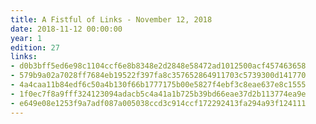 ```yaml
---
title: A Fistful of Links - November 12, 2018
date: 2018-11-12 00:00:00
year: 1
edition: 27
links:
- d0b3bff5ed6e98c1104ccf6e8b8348e2d2848e58472ad1012500acf457463658
- 579b9a02a7028ff7684eb19522f397fa8c357652864911703c5739300d141770
- 4a4caa11b84edf6c50a4b130f66b1777175b00e5827f4ebf3c8eae637e8c1555
- 1f0ec7f8a9fff324123094adacb5c4a41a1b725b39bd66eae37d2b113774ea9e
- e649e08e1253f9a7adf087a005038ccd3c914ccf172292413fa294a93f124111
---
```

